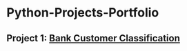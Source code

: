 # Python-Projects-Portfolio

## Project 1: [Bank Customer Classification](Bank-Customer-Classification/)
<!-- https://github.com/abdoul-gaye/Bank-Customer-Classification.git -->
